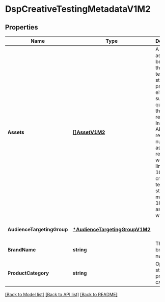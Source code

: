 # DspCreativeTestingMetadataV1M2

## Properties
Name | Type | Description | Notes
------------ | ------------- | ------------- | -------------
**Assets** | [**[]AssetV1M2**](AssetV1M2.md) | A list of assets to be used for the creative testing study as part of either the survey question or the response. In case of API responses, number of assets returned would be limited to 10 even if a creative testing study has more than 10 assets associated with it. | [optional] [default to null]
**AudienceTargetingGroup** | [***AudienceTargetingGroupV1M2**](AudienceTargetingGroupV1M2.md) |  | [optional] [default to null]
**BrandName** | **string** | The study brand name. | [optional] [default to null]
**ProductCategory** | **string** | Optional study product category. | [optional] [default to null]

[[Back to Model list]](../README.md#documentation-for-models) [[Back to API list]](../README.md#documentation-for-api-endpoints) [[Back to README]](../README.md)

